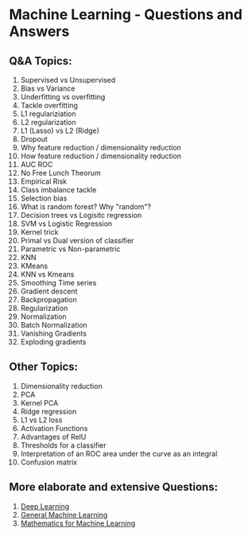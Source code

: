 # Machine Learning - Questions and Answers

## Q&A Topics:
1. Supervised vs Unsupervised
2. Bias vs Variance
3. Underfitting vs overfitting
4. Tackle overfitting
5. L1 regulariziation
6. L2 regularization
7. L1 (Lasso) vs L2 (Ridge)
8. Dropout
9. Why feature reduction / dimensionality reduction
10. How feature reduction / dimensionality reduction
11. AUC ROC
12. No Free Lunch Theorum
13. Empirical Risk
14. Class imbalance tackle
15. Selection bias
16. What is random forest? Why "random"?
17. Decision trees vs Logisitc regression
18. SVM vs Logistic Regression
19. Kernel trick
20. Primal vs Dual version of classifier
21. Parametric vs Non-parametric
22. KNN 
23. KMeans
24. KNN vs Kmeans
25. Smoothing Time series
26. Gradient descent
27. Backpropagation
28. Regularization
29. Normalization
30. Batch Normalization
31. Vanishing Gradients
32. Exploding gradients

## Other Topics:
1. Dimensionality reduction
2. PCA
3. Kernel PCA
4. Ridge regression
5. L1 vs L2 loss
6. Activation Functions
7. Advantages of RelU
8. Thresholds for a classifier
9. Interpretation of an ROC area under the curve as an integral
10. Confusion matrix

## More elaborate and extensive Questions:
1. [Deep Learning](https://github.com/Sroy20/machine-learning-interview-questions/blob/master/list_of_questions_deep_learning.md)
2. [General Machine Learning](https://github.com/Sroy20/machine-learning-interview-questions/blob/master/list_of_questions_machine_learning.md)
3. [Mathematics for Machine Learning](https://github.com/Sroy20/machine-learning-interview-questions/blob/master/list_of_questions_mathematics.md)
